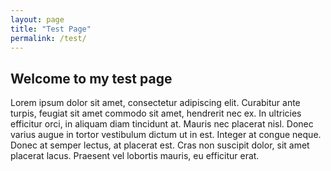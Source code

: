 ```yaml
---
layout: page
title: "Test Page"
permalink: /test/
---
```


## Welcome to my test page

Lorem ipsum dolor sit amet, consectetur adipiscing elit. Curabitur ante turpis, feugiat sit amet commodo sit amet, hendrerit nec ex. In ultricies efficitur orci, in aliquam diam tincidunt at. Mauris nec placerat nisl. Donec varius augue in tortor vestibulum dictum ut in est. Integer at congue neque. Donec at semper lectus, at placerat est. Cras non suscipit dolor, sit amet placerat lacus. Praesent vel lobortis mauris, eu efficitur erat.
